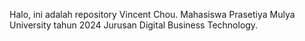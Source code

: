 Halo, ini adalah repository Vincent Chou. Mahasiswa Prasetiya Mulya University tahun 2024 Jurusan Digital Business Technology.